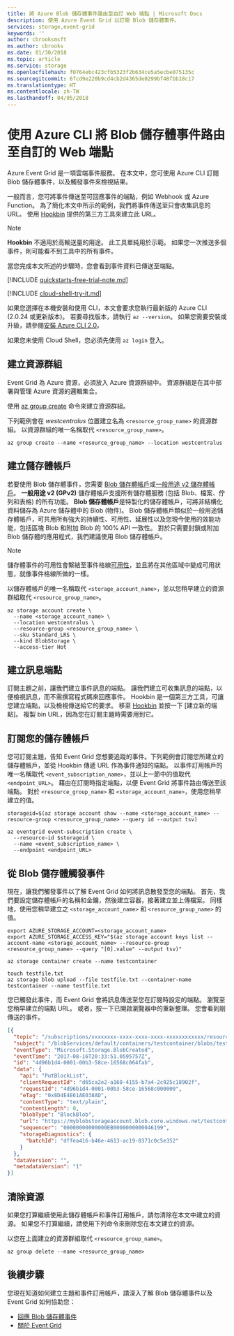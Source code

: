 ```yaml
---
title: 將 Azure Blob 儲存體事件路由至自訂 Web 端點 | Microsoft Docs
description: 使用 Azure Event Grid 以訂閱 Blob 儲存體事件。
services: storage,event-grid
keywords: ''
author: cbrooksmsft
ms.author: cbrooks
ms.date: 01/30/2018
ms.topic: article
ms.service: storage
ms.openlocfilehash: f0764ebc423cfb5323f2b634ce5a5ecbe075135c
ms.sourcegitcommit: 6fcd9e220b9cd4cb2d4365de0299bf48fbb18c17
ms.translationtype: HT
ms.contentlocale: zh-TW
ms.lasthandoff: 04/05/2018
---
```

# <a name="route-blob-storage-events-to-a-custom-web-endpoint-with-azure-cli"></a>使用 Azure CLI 將 Blob 儲存體事件路由至自訂的 Web 端點

Azure Event Grid 是一項雲端事件服務。 在本文中，您可使用 Azure CLI 訂閱 Blob 儲存體事件，以及觸發事件來檢視結果。 

一般而言，您可將事件傳送至可回應事件的端點，例如 Webhook 或 Azure Function。 為了簡化本文中所示的範例，我們將事件傳送至只會收集訊息的 URL。 使用 [Hookbin](https://hookbin.com/) 提供的第三方工具來建立此 URL。

> [!NOTE]
> **Hookbin** 不適用於高輸送量的用途。 此工具單純用於示範。 如果您一次推送多個事件，則可能看不到工具中的所有事件。

當您完成本文所述的步驟時，您會看到事件資料已傳送至端點。

[!INCLUDE [quickstarts-free-trial-note.md](../../../includes/quickstarts-free-trial-note.md)]

[!INCLUDE [cloud-shell-try-it.md](../../../includes/cloud-shell-try-it.md)]

如果您選擇在本機安裝和使用 CLI，本文會要求您執行最新版的 Azure CLI (2.0.24 或更新版本)。 若要尋找版本，請執行 `az --version`。 如果您需要安裝或升級，請參閱[安裝 Azure CLI 2.0](/cli/azure/install-azure-cli)。

如果您未使用 Cloud Shell，您必須先使用 `az login` 登入。

## <a name="create-a-resource-group"></a>建立資源群組

Event Grid 為 Azure 資源，必須放入 Azure 資源群組中。 資源群組是在其中部署與管理 Azure 資源的邏輯集合。

使用 [az group create](/cli/azure/group#az_group_create) 命令來建立資源群組。 

下列範例會在 *westcentralus* 位置建立名為 `<resource_group_name>` 的資源群組。  以資源群組的唯一名稱取代 `<resource_group_name>`。

```azurecli-interactive
az group create --name <resource_group_name> --location westcentralus
```

## <a name="create-a-storage-account"></a>建立儲存體帳戶

若要使用 Blob 儲存體事件，您需要 [Blob 儲存體帳戶](../common/storage-create-storage-account.md?toc=%2fazure%2fstorage%2fblobs%2ftoc.json#blob-storage-accounts)或[一般用途 v2 儲存體帳戶](../common/storage-account-options.md#general-purpose-v2)。 **一般用途 v2 (GPv2)** 儲存體帳戶支援所有儲存體服務 (包括 Blob、檔案、佇列和表格) 的所有功能。 **Blob 儲存體帳戶**是特製化的儲存體帳戶，可將非結構化資料儲存為 Azure 儲存體中的 Blob (物件)。 Blob 儲存體帳戶類似於一般用途儲存體帳戶，可共用所有強大的持續性、可用性、延展性以及您現今使用的效能功能，包括區塊 Blob 和附加 Blob 的 100% API 一致性。 對於只需要封鎖或附加 Blob 儲存體的應用程式，我們建議使用 Blob 儲存體帳戶。 

> [!NOTE]
> 儲存體事件的可用性會繫結至事件格線[可用性](../../event-grid/overview.md)，並且將在其他區域中變成可用狀態，就像事件格線所做的一樣。

以儲存體帳戶的唯一名稱取代 `<storage_account_name>`，並以您稍早建立的資源群組取代 `<resource_group_name>`。

```azurecli-interactive
az storage account create \
  --name <storage_account_name> \
  --location westcentralus \
  --resource-group <resource_group_name> \
  --sku Standard_LRS \
  --kind BlobStorage \
  --access-tier Hot
```

## <a name="create-a-message-endpoint"></a>建立訊息端點

訂閱主題之前，讓我們建立事件訊息的端點。 讓我們建立可收集訊息的端點，以便檢視訊息，而不需撰寫程式碼來回應事件。 Hookbin 是一個第三方工具，可讓您建立端點，以及檢視傳送給它的要求。 移至 [Hookbin](https://hookbin.com/) 並按一下 [建立新的端點]。  複製 bin URL，因為您在訂閱主題時需要用到它。

## <a name="subscribe-to-your-storage-account"></a>訂閱您的儲存體帳戶

您可訂閱主題，告知 Event Grid 您想要追蹤的事件。下列範例會訂閱您所建立的儲存體帳戶，並從 Hookbin 傳遞 URL 作為事件通知的端點。 以事件訂用帳戶的唯一名稱取代 `<event_subscription_name>`，並以上一節中的值取代 `<endpoint_URL>`。 藉由在訂閱時指定端點，以便 Event Grid 將事件路由傳送至該端點。 對於 `<resource_group_name>` 和 `<storage_account_name>`，使用您稍早建立的值。  

```azurecli-interactive
storageid=$(az storage account show --name <storage_account_name> --resource-group <resource_group_name> --query id --output tsv)

az eventgrid event-subscription create \
  --resource-id $storageid \
  --name <event_subscription_name> \
  --endpoint <endpoint_URL>
```

## <a name="trigger-an-event-from-blob-storage"></a>從 Blob 儲存體觸發事件

現在，讓我們觸發事件以了解 Event Grid 如何將訊息散發至您的端點。 首先，我們要設定儲存體帳戶的名稱和金鑰，然後建立容器，接著建立並上傳檔案。 同樣地，使用您稍早建立之 `<storage_account_name>` 和 `<resource_group_name>` 的值。

```azurecli-interactive
export AZURE_STORAGE_ACCOUNT=<storage_account_name>
export AZURE_STORAGE_ACCESS_KEY="$(az storage account keys list --account-name <storage_account_name> --resource-group <resource_group_name> --query "[0].value" --output tsv)"

az storage container create --name testcontainer

touch testfile.txt
az storage blob upload --file testfile.txt --container-name testcontainer --name testfile.txt
```

您已觸發此事件，而 Event Grid 會將訊息傳送至您在訂閱時設定的端點。 瀏覽至您稍早建立的端點 URL。 或者，按一下已開啟瀏覽器中的重新整理。 您會看到剛傳送的事件。 

```json
[{
  "topic": "/subscriptions/xxxxxxxx-xxxx-xxxx-xxxx-xxxxxxxxxxxx/resourceGroups/myrg/providers/Microsoft.Storage/storageAccounts/myblobstorageaccount",
  "subject": "/blobServices/default/containers/testcontainer/blobs/testfile.txt",
  "eventType": "Microsoft.Storage.BlobCreated",
  "eventTime": "2017-08-16T20:33:51.0595757Z",
  "id": "4d96b1d4-0001-00b3-58ce-16568c064fab",
  "data": {
    "api": "PutBlockList",
    "clientRequestId": "d65ca2e2-a168-4155-b7a4-2c925c18902f",
    "requestId": "4d96b1d4-0001-00b3-58ce-16568c000000",
    "eTag": "0x8D4E4E61AE038AD",
    "contentType": "text/plain",
    "contentLength": 0,
    "blobType": "BlockBlob",
    "url": "https://myblobstorageaccount.blob.core.windows.net/testcontainer/testblob1.txt",
    "sequencer": "00000000000000EB0000000000046199",
    "storageDiagnostics": {
      "batchId": "dffea416-b46e-4613-ac19-0371c0c5e352"
    }
  },
  "dataVersion": "",
  "metadataVersion": "1"
}]

```

## <a name="clean-up-resources"></a>清除資源
如果您打算繼續使用此儲存體帳戶和事件訂用帳戶，請勿清除在本文中建立的資源。 如果您不打算繼續，請使用下列命令來刪除您在本文建立的資源。

以您在上面建立的資源群組取代 `<resource_group_name>`。

```azurecli-interactive
az group delete --name <resource_group_name>
```

## <a name="next-steps"></a>後續步驟

您現在知道如何建立主題和事件訂用帳戶，請深入了解 Blob 儲存體事件以及 Event Grid 如何協助您：

- [回應 Blob 儲存體事件](storage-blob-event-overview.md)
- [關於 Event Grid](../../event-grid/overview.md)
